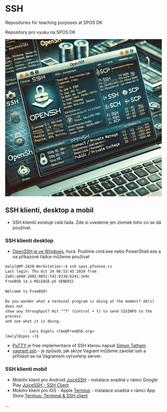 # SSH
Repositories for teaching purposes at SPOS DK

Repository pro vyuku na SPOS DK

![SSH OSY AI](../../Images/osy-ssh4.png)

## SSH klienti, desktop a mobil

- SSH klientů existuje celá řada. Zde si uvedeme jen zlomek toho co se dá používat.

### SSH klienti desktop

- [OpenSSH je ve Windows](https://learn.microsoft.com/en-us/windows-server/administration/openssh/openssh-overview), hurá. Pustíme cmd.exe nebo PowerShell.exe a na příkazové řádce můžeme používat 

```console
malyl@HP-Z420-Workstation:~$ ssh spos.pfsense.cz
Last login: Thu Oct 24 08:53:45 2024 from 2a01:a040:2002:8051:fd1:823d:b241:3e9c
FreeBSD 14.1-RELEASE-p5 GENERIC

Welcome to FreeBSD!

Do you wonder what a terminal program is doing at the moment? dd(1) does not
show any throughput? Hit "^T" (Control + t) to send SIGINFO to the process
and see what it is doing.

		-- Lars Engels <lme@FreeBSD.org>
[malyl@spos ~]$
```

- [PuTTY](https://www.chiark.greenend.org.uk/~sgtatham/putty/) je free implementace of SSH kterou napsal [Simon Tatham](https://www.chiark.greenend.org.uk/~sgtatham/)
- [vagrant ssh](https://developer.hashicorp.com/vagrant/docs/cli/ssh) - je způsob, jak skrze Vagrant můžeme zavolat ssh a přihlásit se na Vagrantem vytvořený server.

### SSH klienti mobil

- Mobilní klient pro Android [JuiceSSH](https://juicessh.com/) - instalace snadná v rámci Google Play [JuiceSSH - SSH Client](https://play.google.com/store/apps/details?id=com.sonelli)
- Mobilni klient pro iOS - Apple [Termius](https://termius.com/free-ssh-client-for-iphone) - instalace snadná v rámci App Store [Termius: Terminal & SSH client ](https://apps.apple.com/us/app/termius-terminal-ssh-client/id549039908)

...
